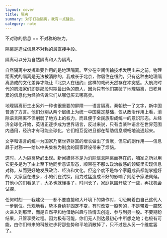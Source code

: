 ```yaml
---
layout: cover
title: 隔离
summary: 对于打破隔离，我有一点建议。
category: note
---
```


不对称的信息 == 不对称的权力。

隔离是造成信息不对称的最直接手段。

隔离可以分为自然隔离和人为隔离。

自然隔离中发挥重要作用的是地理隔离。至少在空间传输技术发明出来之前，物理距离式的隔离是无法被消除的，我成长于北京，你居住在纽约，只有这种由地理隔离造成的文化差异才能让『北京人在纽约』这样的戏码天然存在冲突感。大航海时代的航海家们即是那段时期最出色的商人，因为只有他们突破了地理隔离，日积月累的信息化为经验告诉它们从哪低买去哪高卖。

地理隔离衍生出另外一种也很重要的屏障——语言隔离。秦朝统一了文字，新中国普通了方言。他们分别从两个层级上为统一中国奠定基础，仅从政治作用上看，消除语言隔离不但削弱了地方上的权力，而且便于全民族形成统一的意识形态。从经济全球化开始，英语正逐步成为世界语言，反过来说，只有当某种语言在世界范围内通用，经济才有可能全球化，它们相互促进且都在帮助信息顺畅地流通起来。

文字和语言的统一为国家乃至世界财富的增长做出了贡献，但它的副作用——信息趋于对称——给以中央集权为制度的国家建设带来了烦恼。

这时，人为隔离势必出现。新闻媒体本是为消除信息隔离而存在的，咱家之所以用它更多是为了由上至下地同步意识形态，顺带在不那么政治敏感的领域里实现信息对称，从而更好地发展政治、经济和文化。但这个度不是每个家庭成员都能掌握好的，大家庭在进步，小的们在试探，用力过猛造成不好的影响了则给予家法伺候。其他小的们看见了，大多也就懂事了，时间长了，家庭氛围开放了一些，再找机会试探。

任何时刻——我建议——都不要直接和大环境下的势作对，切忌盼着由自己这代人一步到位。乐观地看，势本身绝非固定不变，有时改变一股势的，不是带着一腔怒火进入到那里，而是自然平和地借助兴趣与热情去创造、参与到另一股。不要期盼结果，只管享受过程。因为极有可能，你们无人到达最初心中所想之地；也极有可能，由你们带来的科技进步将那些势和平地消散掉了，只不过是从另一个维度罢了。
